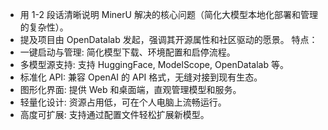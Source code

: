   - 用 1-2 段话清晰说明 MinerU 解决的核心问题（简化大模型本地化部署和管理的复杂性）。
  - 提及项目由 OpenDatalab 发起，强调其开源属性和社区驱动的愿景。
  特点：
  - 一键启动与管理: 简化模型下载、环境配置和启停流程。
  - 多模型源支持: 支持 HuggingFace, ModelScope, OpenDatalab 等。
  - 标准化 API: 兼容 OpenAI 的 API 格式，无缝对接到现有生态。
  - 图形化界面: 提供 Web 和桌面端，直观管理模型和服务。
  - 轻量化设计: 资源占用低，可在个人电脑上流畅运行。
  - 高度可扩展: 支持通过配置文件轻松扩展新模型。